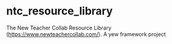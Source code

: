 # ntc_resource_library
The New Teacher Collab Resource Library (https://www.newteachercollab.com/). A yew framework project
